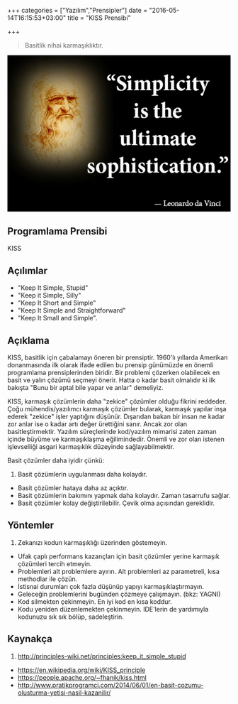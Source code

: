 +++
categories = ["Yazılım","Prensipler"]
date = "2016-05-14T16:15:53+03:00"
title = "KISS Prensibi"

+++

>Basitlik nihai karmaşıklıktır.

<img src="/img/Simplicity.jpg"/>

<!--more-->

## Programlama Prensibi

KISS

## Açılımlar

* "Keep It Simple, Stupid"
* "Keep it Simple, Silly"
* "Keep It Short and Simple"
* "Keep It Simple and Straightforward"
* "Keep It Small and Simple".

## Açıklama

KISS, basitlik için çabalamayı öneren bir prensiptir. 1960'lı yıllarda Amerikan donanmasında ilk olarak ifade edilen bu prensip günümüzde en önemli programlama prensiplerinden biridir. Bir problemi çözerken olabilecek en basit ve yalın çözümü seçmeyi önerir. Hatta o kadar basit olmalıdır ki ilk bakışta "Bunu bir aptal bile yapar ve anlar" demeliyiz.

KISS, karmaşık çözümlerin daha "zekice"  çözümler olduğu fikrini reddeder. Çoğu mühendis/yazılımcı karmaşık çözümler bularak, karmaşık yapılar inşa ederek "zekice" işler yaptığını düşünür. Dışarıdan bakan bir insan ne kadar zor anlar ise o kadar artı değer ürettiğini sanır. Ancak zor olan basitleştirmektir. Yazılım süreçlerinde kod/yazılım mimarisi zaten zaman içinde büyüme ve karmaşıklaşma eğilimindedir. Önemli ve zor olan istenen işlevselliği asgari karmaşıklık düzeyinde sağlayabilmektir.

Basit çözümler daha iyidir çünkü:

1. Basit çözümlerin uygulanması daha kolaydır.
+ Basit çözümler hataya daha az açıktır.
+ Basit çözümlerin bakımını yapmak daha kolaydır. Zaman tasarrufu sağlar.
+ Basit çözümler kolay değiştirilebilir. Çevik olma açısından gereklidir.


## Yöntemler

1. Zekanızı kodun karmaşıklığı üzerinden göstemeyin.
+ Ufak çaplı performans kazançları için basit çözümler yerine karmaşık çözümleri tercih etmeyin.
+ Problemleri alt problemlere ayırın. Alt problemleri az parametreli, kısa methodlar ile çözün.
+ İstisnai durumları çok fazla düşünüp yapıyı karmaşıklaştırmayın.
+ Geleceğin problemlerini bugünden çözmeye çalışmayın. (bkz: YAGNI)
+ Kod silmekten çekinmeyin. En iyi kod en kısa koddur.
+ Kodu yeniden düzenlemekten çekinmeyin. IDE'lerin de yardımıyla kodunuzu sık sık bölüp, sadeleştirin.


## Kaynakça

1. http://principles-wiki.net/principles:keep_it_simple_stupid
+ https://en.wikipedia.org/wiki/KISS_principle
+ https://people.apache.org/~fhanik/kiss.html
+ http://www.pratikprogramci.com/2014/06/01/en-basit-cozumu-olusturma-yetisi-nasil-kazanilir/
